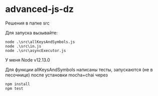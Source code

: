 # advanced-js-dz

Решения в папке src


Для запуска вызывайте:
```
node .\src\allKeysAndSymbols.js
node .\src\in.js
node .\src\asyncExecutor.js
```

У меня Node v12.13.0

Для функции allKeysAndSymbols написаны тесты, запускаются (не в песочнице) после установки mocha+chai через
```
npm install
npm test
```